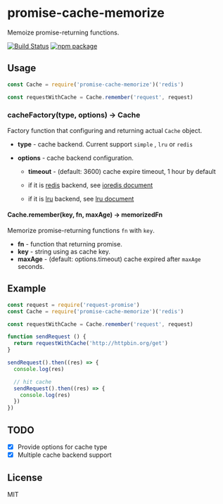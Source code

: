 # promise-cache-memorize #

Memoize promise-returning functions.

[![Build Status](https://travis-ci.org/sdvcrx/promise-cache.svg?branch=master)](https://travis-ci.org/sdvcrx/promise-cache)
[![npm package](https://img.shields.io/npm/v/promise-cache-memorize.svg)](https://www.npmjs.com/package/promise-cache-memorize)

## Usage ##

```javascript
const Cache = require('promise-cache-memorize')('redis')

const requestWithCache = Cache.remember('request', request)
```

### cacheFactory(type, options) -> Cache ###

Factory function that configuring and returning actual `Cache` object.

* **type** - cache backend. Current support `simple` , `lru` or `redis`

* **options** - cache backend configuration.

  * **timeout** - (default: 3600) cache expire timeout, 1 hour by default


  * if it is [redis](https://github.com/luin/ioredis) backend, see [ioredis document](https://github.com/luin/ioredis/blob/master/API.md#new-redisport-host-options)
  * if it is [lru](https://github.com/isaacs/node-lru-cache) backend, see [lru document](https://github.com/isaacs/node-lru-cache#options)

#### Cache.remember(key, fn, maxAge) -> memorizedFn ####

Memorize promise-returning functions `fn` with `key`.

* **fn** - function that returning promise.
* **key** - string using as cache key.
* **maxAge** - (default: options.timeout) cache expired after `maxAge` seconds.

## Example ##

```javascript
const request = require('request-promise')
const Cache = require('promise-cache-memorize')('redis')

const requestWithCache = Cache.remember('request', request)

function sendRequest () {
  return requestWithCache('http://httpbin.org/get')
}

sendRequest().then((res) => {
  console.log(res)

  // hit cache
  sendRequest().then((res) => {
    console.log(res)
  })
})
```

## TODO ##

- [x] Provide options for cache type
- [x] Multiple cache backend support

## License ##

MIT
